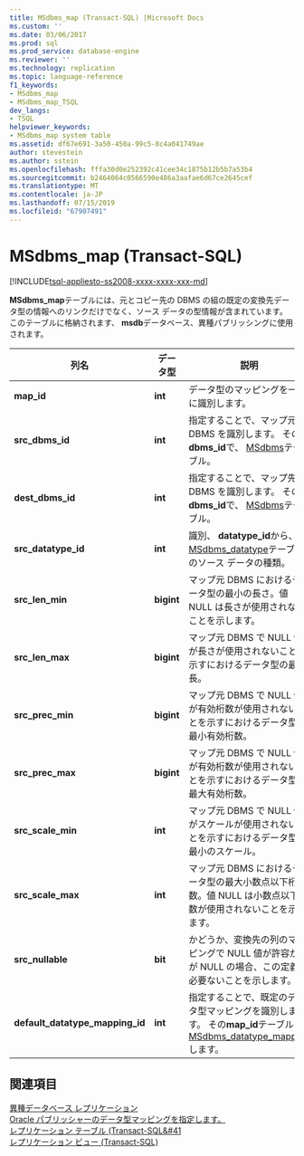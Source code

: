 ```yaml
---
title: MSdbms_map (Transact-SQL) |Microsoft Docs
ms.custom: ''
ms.date: 03/06/2017
ms.prod: sql
ms.prod_service: database-engine
ms.reviewer: ''
ms.technology: replication
ms.topic: language-reference
f1_keywords:
- MSdbms_map
- MSdbms_map_TSQL
dev_langs:
- TSQL
helpviewer_keywords:
- MSdbms_map system table
ms.assetid: df67e691-3a50-450a-99c5-8c4a041749ae
author: stevestein
ms.author: sstein
ms.openlocfilehash: fffa30d0e252392c41cee34c1875b12b5b7a53b4
ms.sourcegitcommit: b2464064c0566590e486a3aafae6d67ce2645cef
ms.translationtype: MT
ms.contentlocale: ja-JP
ms.lasthandoff: 07/15/2019
ms.locfileid: "67907491"
---
```

# <a name="msdbms_map-transact-sql"></a>MSdbms_map (Transact-SQL)
[!INCLUDE[tsql-appliesto-ss2008-xxxx-xxxx-xxx-md](../../includes/tsql-appliesto-ss2008-xxxx-xxxx-xxx-md.md)]

  **MSdbms_map**テーブルには、元とコピー先の DBMS の組の既定の変換先データ型の情報へのリンクだけでなく、ソース データの型情報が含まれています。 このテーブルに格納されます、 **msdb**データベース、異種パブリッシングに使用されます。  
  
|列名|データ型|説明|  
|-----------------|---------------|-----------------|  
|**map_id**|**int**|データ型のマッピングを一意に識別します。|  
|**src_dbms_id**|**int**|指定することで、マップ元 DBMS を識別します。 その**dbms_id**で、 [MSdbms](../../relational-databases/system-tables/msdbms-transact-sql.md)テーブル。|  
|**dest_dbms_id**|**int**|指定することで、マップ先 DBMS を識別します。 その**dbms_id**で、 [MSdbms](../../relational-databases/system-tables/msdbms-transact-sql.md)テーブル。|  
|**src_datatype_id**|**int**|識別、 **datatype_id**から、 [MSdbms_datatype](../../relational-databases/system-tables/msdbms-datatype-transact-sql.md)テーブルのソース データの種類。|  
|**src_len_min**|**bigint**|マップ元 DBMS におけるデータ型の最小の長さ。値 NULL は長さが使用されないことを示します。|  
|**src_len_max**|**bigint**|マップ元 DBMS で NULL 値が長さが使用されないことを示すにおけるデータ型の最大長。|  
|**src_prec_min**|**bigint**|マップ元 DBMS で NULL 値が有効桁数が使用されないことを示すにおけるデータ型の最小有効桁数。|  
|**src_prec_max**|**bigint**|マップ元 DBMS で NULL 値が有効桁数が使用されないことを示すにおけるデータ型の最大有効桁数。|  
|**src_scale_min**|**int**|マップ元 DBMS で NULL 値がスケールが使用されないことを示すにおけるデータ型の最小のスケール。|  
|**src_scale_max**|**int**|マップ元 DBMS におけるデータ型の最大小数点以下桁数。値 NULL は小数点以下桁数が使用されないことを示します。|  
|**src_nullable**|**bit**|かどうか、変換先の列のマッピングで NULL 値が許容が値が NULL の場合、この定義が必要ないことを示します。|  
|**default_datatype_mapping_id**|**int**|指定することで、既定のデータ型マッピングを識別します。 その**map_id**テーブル[MSdbms_datatype_mapping](../../relational-databases/system-tables/msdbms-datatype-mapping-transact-sql.md)します。|  
  
## <a name="see-also"></a>関連項目  
 [異種データベース レプリケーション](../../relational-databases/replication/non-sql/heterogeneous-database-replication.md)   
 [Oracle パブリッシャーのデータ型マッピングを指定します。](../../relational-databases/replication/publish/specify-data-type-mappings-for-an-oracle-publisher.md)   
 [レプリケーション テーブル &#40;Transact-SQL&#41](../../relational-databases/system-tables/replication-tables-transact-sql.md)   
 [レプリケーション ビュー &#40;Transact-SQL&#41;](../../relational-databases/system-views/replication-views-transact-sql.md)  
  
  

